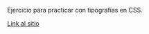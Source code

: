 Ejercicio para practicar con tipografías en CSS.

[Link al sitio](https://dbsantiago.github.io/Codecademy/FrontEndEngineer/12-fontsPage/index.html)